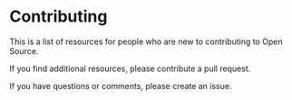 # Contributing

This is a list of resources for people who are new to contributing to Open Source.

If you find additional resources, please contribute a pull request.

If you have questions or comments, please create an issue.


